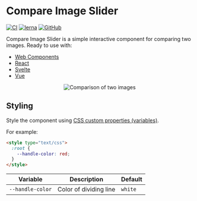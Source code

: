 # Compare Image Slider

[![CI](https://github.com/johnwalley/compare-image-slider/workflows/CI/badge.svg)](https://github.com/johnwalley/compare-image-slider/actions?query=workflow%3ACI) [![lerna](https://img.shields.io/badge/maintained%20with-lerna-cc00ff.svg)](https://lerna.js.org/) [![GitHub](https://img.shields.io/github/license/johnwalley/compare-image-slider)](LICENSE)

Compare Image Slider is a simple interactive component for comparing two images. Ready to use with:

- [Web Components](/packages/compare-image-slider/README.md)
- [React](/packages/react-compare-image-slider/README.md)
- [Svelte](/packages/svelte-compare-image-slider/README.md)
- [Vue](/packages/vue-compare-image-slider/README.md)

<p align="center">
  <img src="./assets/example.gif" alt="Comparison of two images" />
</p>

## Styling

Style the component using [CSS custom properties (variables)](https://developer.mozilla.org/en-US/docs/Web/CSS/Using_CSS_custom_properties).

For example:

```html
<style type="text/css">
  :root {
    --handle-color: red;
  }
</style>
```

| Variable         | Description            | Default |
| ---------------- | ---------------------- | ------- |
| `--handle-color` | Color of dividing line | `white` |
